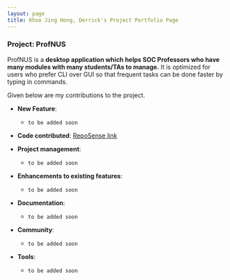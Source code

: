 ```yaml
---
layout: page
title: Khoo Jing Hong, Derrick's Project Portfolio Page
---
```


### Project: ProfNUS

ProfNUS is a **desktop application which helps SOC Professors who have many modules with many students/TAs to manage.** It is optimized for users who prefer CLI over GUI so that frequent tasks can be done faster by typing in commands.

Given below are my contributions to the project.

* **New Feature**:
    * `to be added soon`

* **Code contributed**: [RepoSense link](https://nus-cs2103-ay2223s1.github.io/tp-dashboard/?search=drkkjh&breakdown=true&sort=groupTitle&sortWithin=title&since=2022-09-16&timeframe=commit&mergegroup=&groupSelect=groupByRepos&checkedFileTypes=docs~functional-code~test-code~other)

* **Project management**:
    * `to be added soon`

* **Enhancements to existing features**:
    * `to be added soon`

* **Documentation**:
    * `to be added soon`

* **Community**:
    * `to be added soon`

* **Tools**:
    * `to be added soon`

